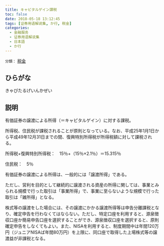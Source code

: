 ```yaml
---
title: キャピタルゲイン課税
toc: false
date: 2018-05-18 13:12:45
tags: [证券用语解说集, か行, 税金]
categories:
  - 金融服务
  - 证券用语解说集
  - 日本語
  - か行
---
```


`分類：` [税金](/tags/税金/)

## ひらがな

きゃぴたるげいんかぜい

## 説明

有価証券の譲渡による所得（＝キャピタルゲイン）に対する課税。

所得税、住民税が課税されることが原則となっている。なお、平成25年1月1日から平成49年12月31日までの間、復興特別所得税が所得税額に対して課税される。

所得税+復興特別所得税：　15％+（15％×2.1％）＝15.315％

住民税：　5％

有価証券の譲渡による所得は、一般的には「譲渡所得」である。

ただし、営利を目的として継続的に譲渡される資産の所得に関しては、事業とみられる規模で行った取引は「事業所得」で、事業に至らないような規模で行った取引は「雑所得」となる。

株式等の譲渡をした場合には、その譲渡にかかる譲渡所得等は申告分離課税となり、確定申告を行わなくてはならない。ただし、特定口座を利用すると、源泉徴収口座か簡易申告口座を選択することができ、源泉徴収口座を選択すると、原則確定申告をしなくてもよい。また、NISAを利用すると、制度期間中は年間120万円（ジュニアNISAば年間80万円）を上限に、同口座で取得した上場株式等の譲渡益が非課税となる。
